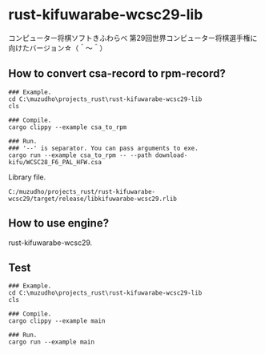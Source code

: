 # rust-kifuwarabe-wcsc29-lib
コンピューター将棋ソフトきふわらべ 第29回世界コンピューター将棋選手権に向けたバージョン☆（＾～＾）

## How to convert csa-record to rpm-record?

```Shell
### Example.
cd C:\muzudho\projects_rust\rust-kifuwarabe-wcsc29-lib
cls
 
### Compile.
cargo clippy --example csa_to_rpm
 
### Run.
### '--' is separator. You can pass arguments to exe.
cargo run --example csa_to_rpm -- --path download-kifu/WCSC28_F6_PAL_HFW.csa
```

Library file.

`C:/muzudho/projects_rust/rust-kifuwarabe-wcsc29/target/release/libkifuwarabe-wcsc29.rlib`

## How to use engine?

rust-kifuwarabe-wcsc29.

## Test

```Shell
### Example.
cd C:\muzudho\projects_rust\rust-kifuwarabe-wcsc29-lib
cls
 
### Compile.
cargo clippy --example main
 
### Run.
cargo run --example main
```
